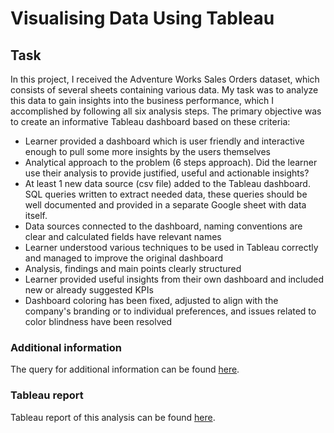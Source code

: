 # Visualising Data Using Tableau
## Task
In this project, I received the Adventure Works Sales Orders dataset, which consists of several sheets containing various data. My task was to analyze this data to gain insights into the business performance, which I accomplished by following all six analysis steps. The primary objective was to create an informative Tableau dashboard based on these criteria:
- Learner provided a dashboard which is user friendly and interactive enough to pull some more insights by the users themselves
- Analytical approach to the problem (6 steps approach). Did the learner use their analysis to provide justified, useful and actionable insights?
- At least 1 new data source (csv file) added to the Tableau dashboard. SQL queries written to extract needed data, these queries should be well documented and provided in a separate Google sheet with data itself.
- Data sources connected to the dashboard, naming conventions are clear and calculated fields have relevant names
- Learner understood various techniques to be used in Tableau correctly and managed to improve the original dashboard
- Analysis, findings and main points clearly structured
- Learner provided useful insights from their own dashboard and included new or already suggested KPIs
- Dashboard coloring has been fixed, adjusted to align with the company's branding or to individual preferences, and issues related to color blindness have been resolved

### Additional information
The query for additional information can be found [here](https://docs.google.com/spreadsheets/d/1sTZreLcg6V1U8vV0JJtcrymoWPArVsfzLFoiR_nEitQ/edit?usp=sharing).

### Tableau report
Tableau report of this analysis can be found [here](https://public.tableau.com/app/profile/indre.zabielaite/viz/M2S1P5finalv8/Dashboard?publish=yes).